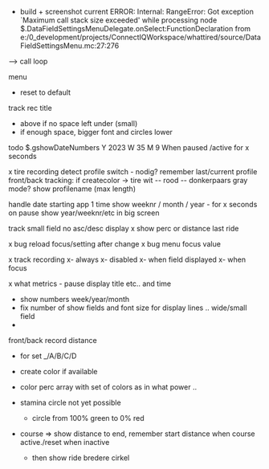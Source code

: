 + build + screenshot current
ERROR: Internal: RangeError: Got exception `Maximum call stack size exceeded' while processing node $.DataFieldSettingsMenuDelegate.onSelect:FunctionDeclaration from e:/0_development/projects/ConnectIQWorkspace/whattired/source/DataFieldSettingsMenu.mc:27:276

--> call loop

menu
  - reset to default
  
track rec title
- above if no space left under (small)
- if enough space, bigger font and circles lower

todo $.gshowDateNumbers 
  Y 2023
  W 35
  M 9
  When paused /active for x seconds



x tire recording
  detect profile switch - nodig?
  remember last/current profile
  front/back tracking: if createcolor -> tire wit -- rood -- donkerpaars
  gray mode?
  show profilename (max length)

handle date starting app 1 time
show weeknr / month / year - for x seconds on pause
show year/weeknr/etc in big screen

track small field no asc/desc display
x show perc or distance last ride

x bug reload focus/setting after change
x bug menu focus value

x track recording
x- always
x- disabled
x- when field displayed
x- when focus


x what metrics - pause display title etc.. and time


- show numbers week/year/month
- fix number of show fields and font size for display lines .. wide/small field
- 
front/back record distance
- for set _/A/B/C/D





- create color if available
- color perc array with set of colors as in what power ..
- stamina circle not yet possible
  - circle from 100% green to 0% red
- course => show distance to end, remember start distance when course active./reset when inactive
  - then show ride bredere cirkel
